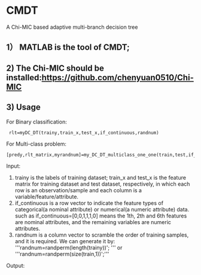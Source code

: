 # CMDT
A Chi-MIC based adaptive multi-branch decision tree

## 1） MATLAB is the tool of CMDT;
## 2)  The Chi-MIC should be installed:https://github.com/chenyuan0510/Chi-MIC
## 3)  Usage
 For Binary classification:
 
     rlt=myDC_DT(trainy,train_x,test_x,if_continuous,randnum)
 For Multi-class problem:
 
    [predy,rlt_matrix,myrandnum]=my_DC_DT_multiclass_one_one(train,test,if_continuous,randnum)
Input:
1. trainy is the labels of training dataset; train_x and test_x is the feature matrix for training dataset and test dataset, respectively, in which each row is an observation/sample and each column is a variable/feature/attribute.
2. if_continuous is a row vector to indicate the feature types of categorical(a nominal attribute) or numerical(a numeric attribute) data. such as if_continuous=[0,0,1,1,1,0]
means the 1th, 2th and 6th features are nominal attributes, and the remaining variables are numeric attributes.
3. randnum is a column vector to scramble the order of training samples, and it is required. We can generate it by:
'''randnum=randperm(length(trainy))'; '''
   or 
'''randnum=randperm(size(train,1))';'''

Output:
